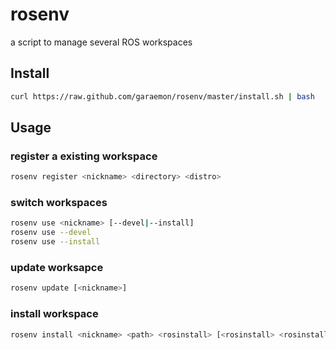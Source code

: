 # rosenv
a script to manage several ROS workspaces

## Install
```sh
curl https://raw.github.com/garaemon/rosenv/master/install.sh | bash
```

## Usage
### register a existing workspace
```sh
rosenv register <nickname> <directory> <distro>
```

### switch workspaces
```sh
rosenv use <nickname> [--devel|--install]
rosenv use --devel
rosenv use --install
```

### update worksapce
```sh
rosenv update [<nickname>]
```

### install workspace
```sh
rosenv install <nickname> <path> <rosinstall> [<rosinstall> <rosinstall> ...] [--rosbuild]
```

